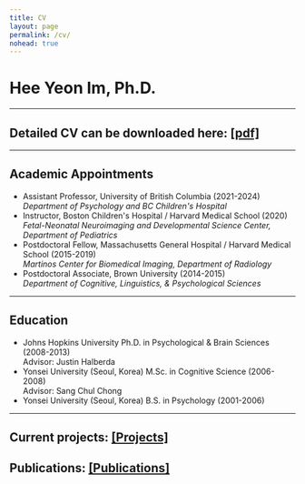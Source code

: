 ```yaml
---
title: CV
layout: page
permalink: /cv/
nohead: true
---
```


# __Hee Yeon Im, Ph.D.__

------
## __Detailed CV can be downloaded here:__ [[pdf]](/HeeYeon_Im_CV_2021_March.pdf)<br/>
------

## __Academic Appointments__<br/>

* Assistant Professor, University of British Columbia (2021-2024)<br/>
  _Department of Psychology and BC Children's Hospital_<br/>
* Instructor, Boston Children's Hospital / Harvard Medical School (2020)<br/>
  _Fetal-Neonatal Neuroimaging and Developmental Science Center, Department of Pediatrics_<br/>
* Postdoctoral Fellow, Massachusetts General Hospital / Harvard Medical School (2015-2019)<br/>
  _Martinos Center for Biomedical Imaging, Department of Radiology_<br/>
* Postdoctoral Associate, Brown University (2014-2015)<br/>
  _Department of Cognitive, Linguistics, & Psychological Sciences_<br/>	
             
------
## __Education__<br/>

* Johns Hopkins University  Ph.D. in Psychological & Brain Sciences (2008-2013)<br/>
  Advisor: Justin Halberda<br/>
* Yonsei University (Seoul, Korea)  M.Sc. in Cognitive Science (2006-2008)<br/>
  Advisor: Sang Chul Chong<br/>
* Yonsei University (Seoul, Korea)  B.S. in Psychology (2001-2006)<br/>

------
## __Current projects:__ [[Projects]](/projects)<br/>
## __Publications:__ [[Publications]](/publications)<br/>
